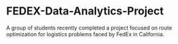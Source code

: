 # FEDEX-Data-Analytics-Project
A group of students recently completed a project focused on route optimization for logistics problems faced by FedEx in California.
